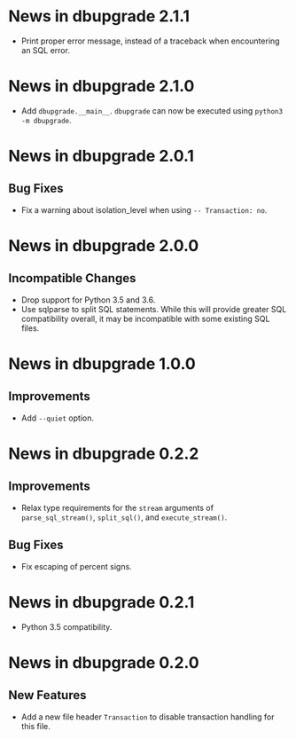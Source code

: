 News in dbupgrade 2.1.1
=======================

* Print proper error message, instead of a traceback when encountering
  an SQL error.

News in dbupgrade 2.1.0
=======================

* Add `dbupgrade.__main__`. `dbupgrade` can now be executed using
  `python3 -m dbupgrade`.

News in dbupgrade 2.0.1
=======================

Bug Fixes
---------

* Fix a warning about isolation\_level when using `-- Transaction: no`.

News in dbupgrade 2.0.0
=======================

Incompatible Changes
--------------------

* Drop support for Python 3.5 and 3.6.
* Use sqlparse to split SQL statements. While this will provide greater
  SQL compatibility overall, it may be incompatible with some existing
  SQL files.

News in dbupgrade 1.0.0
=======================

Improvements
------------

* Add `--quiet` option.

News in dbupgrade 0.2.2
=======================

Improvements
------------

* Relax type requirements for the `stream` arguments of
  `parse_sql_stream()`, `split_sql()`, and `execute_stream()`.

Bug Fixes
---------

* Fix escaping of percent signs.

News in dbupgrade 0.2.1
=======================

* Python 3.5 compatibility.

News in dbupgrade 0.2.0
=======================

New Features
------------

* Add a new file header `Transaction` to disable transaction handling
  for this file.
